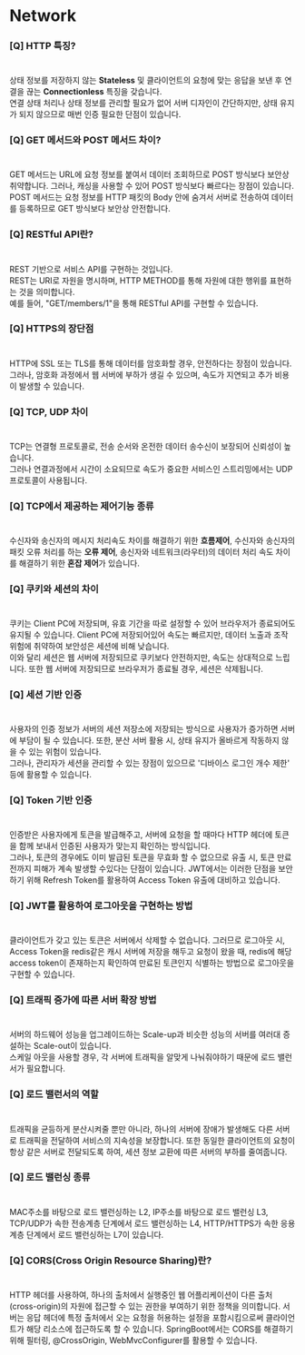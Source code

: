 # Network

### [Q] HTTP 특징?
#
상태 정보를 저장하지 않는 <b>Stateless</b> 및 클라이언트의 요청에 맞는 응답을 보낸 후 연결을 끊는 <b>Connectionless</b> 특징을 갖습니다. <br/>
연결 상태 처리나 상태 정보를 관리할 필요가 없어 서버 디자인이 간단하지만, 상태 유지가 되지 않으므로 매번 인증 필요한 단점이 있습니다.

### [Q] GET 메서드와 POST 메서드 차이?
#
GET 메서드는 URL에 요청 정보를 붙여서 데이터 조회하므로 POST 방식보다 보안상 취약합니다. 그러나, 캐싱을 사용할 수 있어 POST 방식보다 빠르다는 장점이 있습니다. <br/>
POST 메서드는 요청 정보를 HTTP 패킷의 Body 안에 숨겨서 서버로 전송하여 데이터를 등록하므로 GET 방식보다 보안상 안전합니다.

### [Q] RESTful API란?
#
REST 기반으로 서비스 API를 구현하는 것입니다. <br/>
REST는 URI로 자원을 명시하며, HTTP METHOD를 통해 자원에 대한 행위를 표현하는 것을 의미합니다. <br/>
예를 들어, "GET/members/1"을 통해 RESTful API를 구현할 수 있습니다.

### [Q] HTTPS의 장단점
#
HTTP에 SSL 또는 TLS를 통해 데이터를 암호화할 경우, 안전하다는 장점이 있습니다. <br/>
그러나, 암호화 과정에서 웹 서버에 부하가 생길 수 있으며, 속도가 지연되고 추가 비용이 발생할 수 있습니다.

### [Q] TCP, UDP 차이
#
TCP는 연결형 프로토콜로, 전송 순서와 온전한 데이터 송수신이 보장되어 신뢰성이 높습니다. <br/>
그러나 연결과정에서 시간이 소요되므로 속도가 중요한 서비스인 스트리밍에서는 UDP 프로토콜이 사용됩니다.

### [Q] TCP에서 제공하는 제어기능 종류
#
수신자와 송신자의 메시지 처리속도 차이를 해결하기 위한 <b>흐름제어</b>, 수신자와 송신자의 패킷 오류 처리를 하는 <b>오류 제어</b>, 송신자와 네트워크(라우터)의 데이터 처리 속도 차이를 해결하기 위한 <b>혼잡 제어</b>가 있습니다.

### [Q] 쿠키와 세션의 차이
#
쿠키는 Client PC에 저장되며, 유효 기간을 따로 설정할 수 있어 브라우저가 종료되어도 유지될 수 있습니다. Client PC에 저장되어있어 속도는 빠르지만, 데이터 노출과 조작 위험에 취약하여 보안성은 세션에 비해 낮습니다. <br/>
이와 달리 세션은 웹 서버에 저장되므로 쿠키보다 안전하지만, 속도는 상대적으로 느립니다. 또한 웹 서버에 저장되므로 브라우저가 종료될 경우, 세션은 삭제됩니다.

### [Q] 세션 기반 인증
#
사용자의 인증 정보가 서버의 세션 저장소에 저장되는 방식으로 사용자가 증가하면 서버에 부담이 될 수 있습니다. 또한, 분산 서버 활용 시, 상태 유지가 올바르게 작동하지 않을 수 있는 위험이 있습니다. <br/>
그러나, 관리자가 세션을 관리할 수 있는 장점이 있으므로 '디바이스 로그인 개수 제한' 등에 활용할 수 있습니다.

### [Q] Token 기반 인증
#
인증받은 사용자에게 토큰을 발급해주고, 서버에 요청을 할 때마다 HTTP 헤더에 토큰을 함께 보내서 인증된 사용자가 맞는지 확인하는 방식입니다. <br/>
그러나, 토큰의 경우에도 이미 발급된 토큰을 무효화 할 수 없으므로 유출 시, 토큰 만료전까지 피해가 계속 발생할 수있다는 단점이 있습니다. JWT에서는 이러한 단점을 보안하기 위해 Refresh Token를 활용하여 Access Token 유출에 대비하고 있습니다.

### [Q] JWT를 활용하여 로그아웃을 구현하는 방법
#
클라이언트가 갖고 있는 토큰은 서버에서 삭제할 수 없습니다. 그러므로 로그아웃 시, Access Token을 redis같은 캐시 서버에 저장을 해두고 요청이 왔을 때, redis에 해당 access token이 존재하는지 확인하여 만료된 토큰인지 식별하는 방법으로 로그아웃을 구현할 수 있습니다.

### [Q] 트래픽 증가에 따른 서버 확장 방법
#
서버의 하드웨어 성능을 업그레이드하는 Scale-up과 비슷한 성능의 서버를 여러대 증설하는 Scale-out이 있습니다. <br/>
스케일 아웃을 사용할 경우, 각 서버에 트래픽을 알맞게 나눠줘야하기 때문에 로드 밸런서가 필요합니다.

### [Q] 로드 밸런서의 역할
#
트래픽을 균등하게 분산시켜줄 뿐만 아니라, 하나의 서버에 장애가 발생해도 다른 서버로 트래픽을 전달하여 서비스의 지속성을 보장합니다. 또한 동일한 클라이언트의 요청이 항상 같은 서버로 전달되도록 하여, 세션 정보 교환에 따른 서버의 부하를 줄여줍니다.

### [Q] 로드 밸런싱 종류
#
MAC주소를 바탕으로 로드 밸런싱하는 L2, IP주소를 바탕으로 로드 밸런싱 L3, TCP/UDP가 속한 전송계층 단계에서 로드 밸런싱하는 L4, HTTP/HTTPS가 속한 응용계층 단계에서 로드 밸런싱하는 L7이 있습니다.

### [Q] CORS(Cross Origin Resource Sharing)란?
#
HTTP 헤더를 사용하여, 하나의 출처에서 실행중인 웹 어플리케이션이 다른 출처(cross-origin)의 자원에 접근할 수 있는 권한을 부여하기 위한 정책을 의미합니다.
서버는 응답 헤더에 특정 출처에서 오는 요청을 허용하는 설정을 포함시킴으로써 클라이언트가 해당 리소스에 접근하도록 할 수 있습니다.
SpringBoot에서는 CORS를 해결하기 위해 필터링, @CrossOrigin, WebMvcConfigurer를 활용할 수 있습니다.